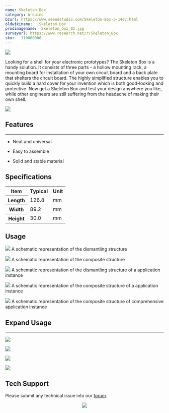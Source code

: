 ```yaml
---
name: Skeleton Box
category: Arduino
bzurl: https://www.seeedstudio.com/Skeleton-Box-p-1407.html
oldwikiname:   Skeleton Box
prodimagename:  Skeleton_box_01.jpg
surveyurl: https://www.research.net/r/Skeleton_Box
sku:   110060006
---
```

![](https://github.com/SeeedDocument/Skeleton_Box/raw/master/img/Skeleton_box_01.jpg)

Looking for a shell for your electronic prototypes? The Skeleton Box is a handy solution. It consists of three parts - a hollow mounting rack, a mounting board for installation of your own circuit board and a back plate that shelters the circuit board. The highly simplified structure enables you to quickly build a hard cover for your invention which is both good-looking and protective. Now get a Skeleton Box and test your design anywhere you like, while other engineers are still suffering from the headache of making their own shell.

[![](https://github.com/SeeedDocument/Seeed-WiKi/raw/master/docs/images/300px-Get_One_Now_Banner-ragular.png)](https://www.seeedstudio.com/Skeleton-Box-p-1407.html)

##  Features
---
*   Neat and universal

*   Easy to assemble

*   Solid and stable material

##  Specifications

<table  cellspacing="0" width="80%">
<tr>
<th scope="col"> Item
</th>
<th scope="col"> Typical
</th>
<th scope="col"> Unit
</th></tr>
<tr>
<th scope="row"> Length
</th>
<td> 126.8
</td>
<td> mm
</td></tr>
<tr>
<th scope="row"> Width
</th>
<td> 89.2
</td>
<td> mm
</td></tr>
<tr>
<th scope="row"> Height
</th>
<td> 30.0
</td>
<td> mm
</td></tr></table>

##   Usage

![](https://github.com/SeeedDocument/Skeleton_Box/raw/master/img/View_01.jpg)
A schematic representation of  the dismantling structure

![](https://github.com/SeeedDocument/Skeleton_Box/raw/master/img/View_3.jpg)
A schematic representation of  the composite structure

![](https://github.com/SeeedDocument/Skeleton_Box/raw/master/img/View_02.jpg)
A schematic representation of  the dismantling structure of a application instance

![](https://github.com/SeeedDocument/Skeleton_Box/raw/master/img/View_4.jpg)
A schematic representation of  the composite structure of a application instance


![](https://github.com/SeeedDocument/Skeleton_Box/raw/master/img/View_5.jpg)
A schematic representation of  the composite structure of comprehensive application instance



##  Expand Usage
---
![](https://github.com/SeeedDocument/Skeleton_Box/raw/master/img/Skeleton_Box_1.jpg)

![](https://github.com/SeeedDocument/Skeleton_Box/raw/master/img/Skeleton_Box_2.jpg)

![](https://github.com/SeeedDocument/Skeleton_Box/raw/master/img/Skeleton_Box_3.jpg)

![](https://github.com/SeeedDocument/Skeleton_Box/raw/master/img/Skeleton_Box_4.jpg)

## Tech Support
Please submit any technical issue into our [forum](http://forum.seeedstudio.com/). <br /><p style="text-align:center"><a href="https://www.seeedstudio.com/act-4.html" target="_blank"><img src="https://github.com/SeeedDocument/Wiki_Banner/raw/master/new_product.jpg" /></a></p>